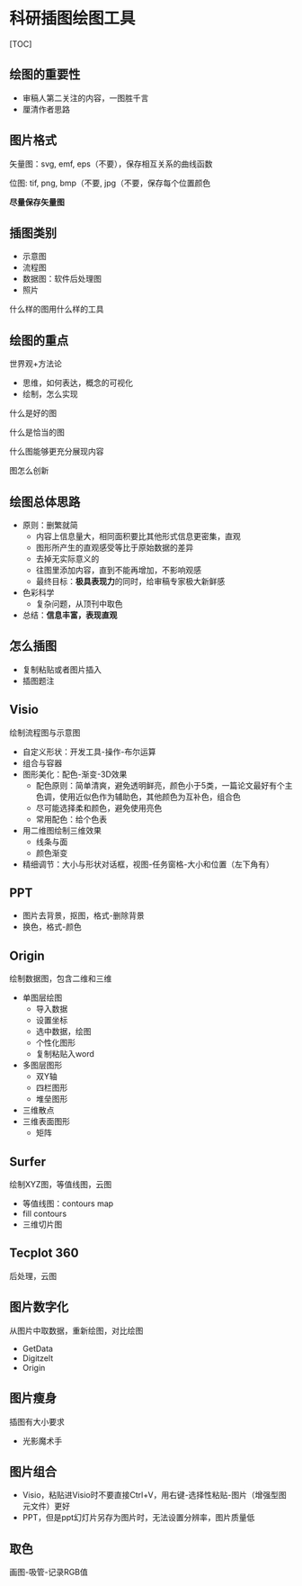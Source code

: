 # 科研插图绘图工具

[TOC]

## 绘图的重要性

- 审稿人第二关注的内容，一图胜千言
- 厘清作者思路

## 图片格式

矢量图：svg, emf, eps（不要），保存相互关系的曲线函数

位图: tif, png, bmp（不要, jpg（不要，保存每个位置颜色

**尽量保存矢量图**

## 插图类别

- 示意图
- 流程图
- 数据图：软件后处理图
- 照片

什么样的图用什么样的工具

## 绘图的重点

世界观+方法论

- 思维，如何表达，概念的可视化
- 绘制，怎么实现



什么是好的图

什么是恰当的图

什么图能够更充分展现内容

图怎么创新

## 绘图总体思路

- 原则：删繁就简
  - 内容上信息量大，相同面积要比其他形式信息更密集，直观
  - 图形所产生的直观感受等比于原始数据的差异
  - 去掉无实际意义的
  - 往图里添加内容，直到不能再增加，不影响观感
  - 最终目标：**极具表现力**的同时，给审稿专家极大新鲜感
- 色彩科学
  - 复杂问题，从顶刊中取色
- 总结：**信息丰富，表现直观**

## 怎么插图

- 复制粘贴或者图片插入
- 插图题注

## Visio

绘制流程图与示意图

- 自定义形状：开发工具-操作-布尔运算
- 组合与容器
- 图形美化：配色-渐变-3D效果
  - 配色原则：简单清爽，避免透明鲜亮，颜色小于5类，一篇论文最好有个主色调，使用近似色作为辅助色，其他颜色为互补色，组合色
  - 尽可能选择柔和颜色，避免使用亮色
  - 常用配色：给个色表
- 用二维图绘制三维效果
  - 线条与面
  - 颜色渐变
- 精细调节：大小与形状对话框，视图-任务窗格-大小和位置（左下角有）

## PPT

- 图片去背景，抠图，格式-删除背景
- 换色，格式-颜色

## Origin

绘制数据图，包含二维和三维

- 单图层绘图
  - 导入数据
  - 设置坐标
  - 选中数据，绘图
  - 个性化图形
  - 复制粘贴入word
- 多图层图形
  - 双Y轴
  - 四栏图形
  - 堆垒图形
- 三维散点
- 三维表面图形
  - 矩阵

## Surfer

绘制XYZ图，等值线图，云图

- 等值线图：contours map
- fill contours
- 三维切片图

## Tecplot 360

后处理，云图



## 图片数字化

从图片中取数据，重新绘图，对比绘图

- GetData
- Digitzelt
- Origin

## 图片瘦身

插图有大小要求

- 光影魔术手

## 图片组合

- Visio，粘贴进Visio时不要直接Ctrl+V，用右键-选择性粘贴-图片（增强型图元文件）更好
- PPT，但是ppt幻灯片另存为图片时，无法设置分辨率，图片质量低

## 取色

画图-吸管-记录RGB值